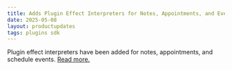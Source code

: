 ```yaml
---
title: Adds Plugin Effect Interpreters for Notes, Appointments, and Events
date: 2025-05-08
layout: productupdates
tags: plugins sdk
---
```

Plugin effect interpreters have been added for notes, appointments, and schedule events. [Read more.](/sdk/effect-notes/)
